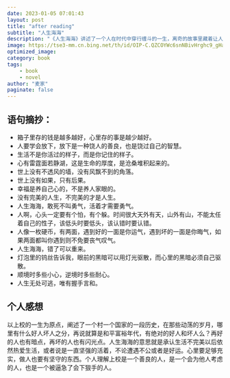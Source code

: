 ```yaml
---
date: 2023-01-05 07:01:43
layout: post
title: "after reading"
subtitle: "人生海海"
description: "《人生海海》讲述了一个人在时代中穿行缠斗的一生，离奇的故事里藏着让人叹息的人生况味,既有日常滋生的残酷，也有时间带来的仁慈。"
image: https://tse3-mm.cn.bing.net/th/id/OIP-C.QZCOYWc6snNBivHrghc9_gHaFV?w=211&h=180&c=7&r=0&o=5&dpr=2&pid=1.7
optimized_image: 
category: book
tags: 
    - book
    - novel
author: "麦家"
paginate: false
---
```


## 语句摘抄：

- 箱子里存的钱是越多越好，心里存的事是越少越好。
- 人要学会放下，放下是一种饶人的善良，也是饶过自己的智慧。
- 生活不是你活过的样子，而是你记住的样子。
- 心有雷霆面若静湖，这是生命的厚度，是沧桑堆积起来的。
- 世上没有不透风的墙，没有风飘不到的角落。
- 世上没有如果，只有后果。
- 幸福是养自己心的，不是养人家眼的。
- 没有完美的人生，不完美的才是人生。
- 人生海海，敢死不叫勇气，活着才需要勇气。
- 人啊，心头一定要有个怕，有个躲。时间很大天外有天，山外有山，不能太任着自己的性子，该低头时要低头，该认错时要认错。
- 人像一枚硬币，有两面，遇到好的一面是你运气，遇到坏的一面是你晦气，如果两面都叫你遇到则不免要丧气叹气。
- 人生海海，错了可以重来。
- 灯泡里的钨丝告诉我，眼前的黑暗可以用灯光驱散，而心里的黑暗必须自己驱散。
- 顺境时多些小心，逆境时多些耐心。
- 人生无处可逃，唯有握手言和。

## 个人感想

以上校的一生为原点，阐述了一个村一个国家的一段历史，在那些动荡的岁月，哪里有什么好人坏人之分，再说就算是和平富裕年代，有绝对的好人和坏人么？再好的人也有暗点，再坏的人也有闪光点。人生海海的意思就是承认生活不完美以后依然热爱生活，或者说是一直坚强的活着，不论遭遇不公或者是好运。心里要足够充实，做人也要有坚守的东西。个人理解上校是一个善良的人，是一个会为他人考虑的人，也是一个被逼急了会下狠手的人。
